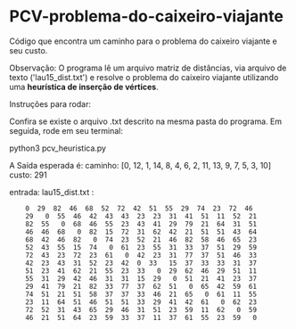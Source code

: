 # PCV-problema-do-caixeiro-viajante
Código que encontra um caminho para o problema do caixeiro viajante e seu custo.

Observação:
  O programa lê um arquivo matriz de distâncias, via arquivo de texto ('lau15_dist.txt')
  e resolve o problema do caixeiro viajante utilizando uma **heurística de inserção de vértices**.

Instruções para rodar:

Confira se existe o arquivo .txt descrito na mesma pasta do programa.
Em seguida, rode em seu terminal:

python3 pcv_heuristica.py

A Saída esperada é:
caminho:  [0, 12, 1, 14, 8, 4, 6, 2, 11, 13, 9, 7, 5, 3, 10]
custo:  291

entrada:
    lau15_dist.txt :
    
        0  29  82  46  68  52  72  42  51  55  29  74  23  72  46  
        29   0  55  46  42  43  43  23  23  31  41  51  11  52  21  
        82  55   0  68  46  55  23  43  41  29  79  21  64  31  51  
        46  46  68   0  82  15  72  31  62  42  21  51  51  43  64  
        68  42  46  82   0  74  23  52  21  46  82  58  46  65  23  
        52  43  55  15  74   0  61  23  55  31  33  37  51  29  59  
        72  43  23  72  23  61   0  42  23  31  77  37  51  46  33  
        42  23  43  31  52  23  42  0  33   15  37  33  33  31  37  
        51  23  41  62  21  55  23  33   0  29  62  46  29  51  11  
        55  31  29  42  46  31  31  15  29   0  51  21  41  23  37  
        29  41  79  21  82  33  77  37  62  51   0  65  42  59  61  
        74  51  21  51  58  37  37  33  46  21  65   0  61  11  55  
        23  11  64  51  46  51  51  33  29  41  42  61   0  62  23  
        72  52  31  43  65  29  46  31  51  23  59  11  62   0  59  
        46  21  51  64  23  59  33  37  11  37  61  55  23  59   0
